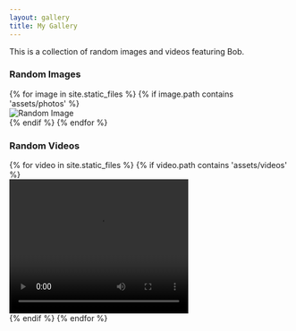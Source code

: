 ```yaml
---
layout: gallery
title: My Gallery
---
```


This is a collection of random images and videos featuring Bob.

### Random Images

<div class="gallery">
  {% for image in site.static_files %}
    {% if image.path contains 'assets/photos' %}
      <div class="gallery-item">
        <img src="{{ image.path }}" alt="Random Image">
      </div>
    {% endif %}
  {% endfor %}
</div>

### Random Videos

<div class="gallery">
  {% for video in site.static_files %}
    {% if video.path contains 'assets/videos' %}
      <div class="gallery-item">
        <video width="320" height="240" controls>
          <source src="{{ video.path }}" type="video/mp4">
          Your browser does not support the video tag.
        </video>
      </div>
    {% endif %}
  {% endfor %}
</div>